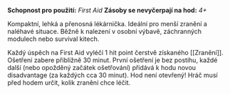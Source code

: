 **Schopnost pro použití:** *First Aid*
**Zásoby se nevyčerpají na hod:** *4+*

Kompaktní, lehká a přenosná lékárnička. Ideální pro menší zranění a naléhavé situace. Běžně k nalezení v osobní výbavě, záchranných modulech nebo survival kitech.

Každý úspěch na First Aid vyléčí 1 hit point čerstvě získaného [[Zranění]]. Ošetření zabere přibližně 30 minut. První ošetření je bez postihu, každé další (nebo opožděný začátek ošetřování) přidává k hodu novou disadvantage (za každých cca 30 minut). Hod není otevřený! Hráč musí před hodem určit, kolik zranění chce léčit.
